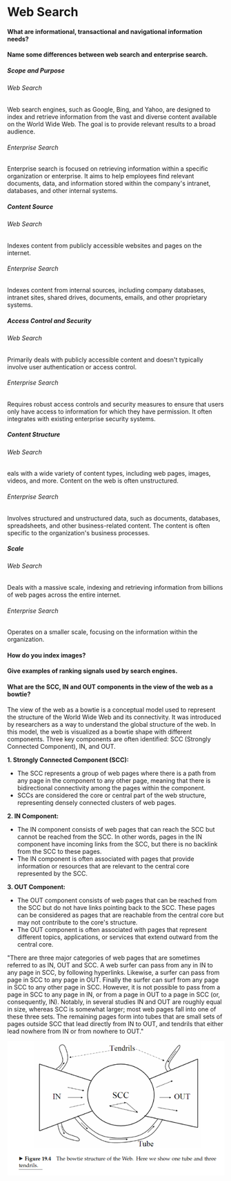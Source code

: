 # Web Search

#### What are informational, transactional and navigational information needs?


#### Name some differences between web search and enterprise search.

##### Scope and Purpose

###### Web Search

Web search engines, such as Google, Bing, and Yahoo, are designed to index and retrieve information from the vast and diverse content available on the World Wide Web. The goal is to provide relevant results to a broad audience.

###### Enterprise Search

Enterprise search is focused on retrieving information within a specific organization or enterprise. It aims to help employees find relevant documents, data, and information stored within the company's intranet, databases, and other internal systems.

##### Content Source

###### Web Search

Indexes content from publicly accessible websites and pages on the internet.

###### Enterprise Search

Indexes content from internal sources, including company databases, intranet sites, shared drives, documents, emails, and other proprietary systems.

##### Access Control and Security

###### Web Search

Primarily deals with publicly accessible content and doesn't typically involve user authentication or access control.

###### Enterprise Search

Requires robust access controls and security measures to ensure that users only have access to information for which they have permission. It often integrates with existing enterprise security systems.

##### Content Structure

###### Web Search

eals with a wide variety of content types, including web pages, images, videos, and more. Content on the web is often unstructured.

###### Enterprise Search

Involves structured and unstructured data, such as documents, databases, spreadsheets, and other business-related content. The content is often specific to the organization's business processes.

##### Scale

###### Web Search

Deals with a massive scale, indexing and retrieving information from billions of web pages across the entire internet.

###### Enterprise Search

Operates on a smaller scale, focusing on the information within the organization.


#### How do you index images?


#### Give examples of ranking signals used by search engines.


#### What are the SCC, IN and OUT components in the view of the web as a bowtie?

The view of the web as a bowtie is a conceptual model used to represent the structure of the World Wide Web and its connectivity. It was introduced by researchers as a way to understand the global structure of the web. In this model, the web is visualized as a bowtie shape with different components. Three key components are often identified: SCC (Strongly Connected Component), IN, and OUT.

**1. Strongly Connected Component (SCC):**
- The SCC represents a group of web pages where there is a path from any page in the component to any other page, meaning that there is bidirectional connectivity among the pages within the component.
- SCCs are considered the core or central part of the web structure, representing densely connected clusters of web pages.


**2. IN Component:**
- The IN component consists of web pages that can reach the SCC but cannot be reached from the SCC. In other words, pages in the IN component have incoming links from the SCC, but there is no backlink from the SCC to these pages.
- The IN component is often associated with pages that provide information or resources that are relevant to the central core represented by the SCC.


**3. OUT Component:**
- The OUT component consists of web pages that can be reached from the SCC but do not have links pointing back to the SCC. These pages can be considered as pages that are reachable from the central core but may not contribute to the core's structure.
- The OUT component is often associated with pages that represent different topics, applications, or services that extend outward from the central core.

"There are three major categories of web pages that are sometimes referred to as IN, OUT and SCC. A web surfer can pass from any in IN to any page in SCC, by following hyperlinks. Likewise, a surfer can pass from page in SCC to any page in OUT. Finally  the surfer can surf from any page in SCC to any other page in SCC. However, it is not possible to pass from a page in SCC to any page in IN, or from a page in OUT to a page in SCC (or, consequently, IN). Notably, in several studies IN and OUT are roughly equal in size, whereas SCC is somewhat larger; most web pages fall into one of these three sets. The remaining pages form into tubes that are small sets of pages outside SCC that lead directly from IN to OUT, and tendrils that either lead nowhere from IN or from nowhere to OUT."

![bowtie](./assets/bowtie.png)